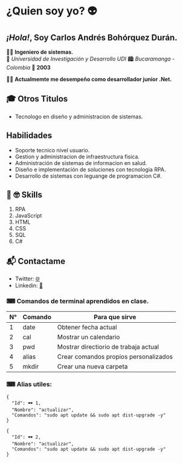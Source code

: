 # ¿Quien soy yo? 👽

## _¡Hola!_, Soy Carlos Andrés Bohórquez Durán.
👨‍🎓 **Ingeniero de sistemas.**  
🏫 _Universidad de Investigación y Desarrollo UDI_
🏙 _Bucaramanga - Colombia_
📅 **2003**

✍🏼 **Actualmemte me desempeño como desarrollador junior .Net.**


## 🎓 Otros Titulos 
* Tecnologo en diseño y administracion de sistemas.

## Habilidades
- Soporte tecnico nivel usuario.
- Gestion y administracion de infraestructura fisica.
- Administración de sistemas de informacion en salud.
- Diseño e implementación de soluciones con tecnologia RPA.
- Desarrollo de sistemas con leguange de programacion C#.

## 📖 🤓 Skills 
1. RPA
2. JavaScript
3. HTML
4. CSS
3. SQL
4. C#

## 📬 Contactame
* Twitter: [🌐](https://twitter.com/jsbc2017)
* Linkedin: [📒](https://www.linkedin.com/in/carlos-andres-bohorquez-duran-38675a174/)




### ⌨ **Comandos de terminal aprendidos en clase.**

|N°| Comando |    Para que sirve   |
|--|---------|---------------------|
|1| date    | Obtener fecha actual|
|2| cal     | Mostrar un calendario|
|3| pwd    | Mostrar directiorio de trabaja actual|
|4| alias    | Crear comandos propios personalizados|
|5| mkdir    | Crear una nueva carpeta|

### ⌨ **Alias utiles:**

```
{
  "Id": 🕶 1,
  "Nombre": "actualizar",
  "Comandos": "sudo apt update && sudo apt dist-upgrade -y"
}
```
```
{
  "Id": 🕶 2,
  "Nombre": "actualizar",
  "Comandos": "sudo apt update && sudo apt dist-upgrade -y"
}
```
